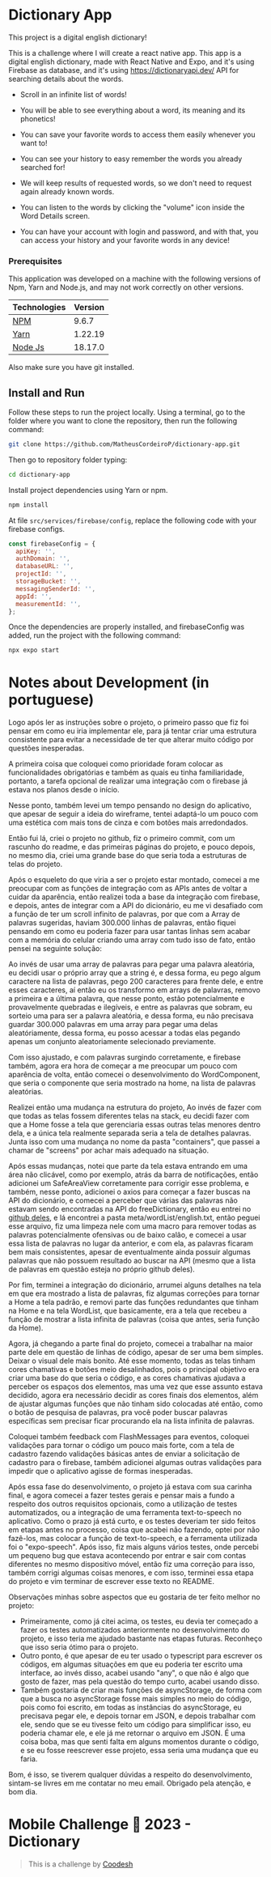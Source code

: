 # Dictionary App

This project is a digital english dictionary!

This is a challenge where I will create a react native app.
This app is a digital english dictionary, made with React Native and Expo, and it's using Firebase as database, and it's using https://dictionaryapi.dev/ API for searching details about the words.

- Scroll in an infinite list of words!
- You will be able to see everything about a word, its meaning and its phonetics!
- You can save your favorite words to access them easily whenever you want to!
- You can see your history to easy remember the words you already searched for!

- We will keep results of requested words, so we don't need to request again already known words.
- You can listen to the words by clicking the "volume" icon inside the Word Details screen.
- You can have your account with login and password, and with that, you can access your history and your favorite words in any device!

### Prerequisites

This application was developed on a machine with the following versions of Npm, Yarn and Node.js, and may not work correctly on other versions.

| Technologies                     | Version |
| -------------------------------- | ------- |
| [NPM](https://www.npmjs.com/)    | 9.6.7   |
| [Yarn](https://yarnpkg.com/)     | 1.22.19 |
| [Node Js](https://nodejs.org/en) | 18.17.0 |

Also make sure you have git installed.

## Install and Run

Follow these steps to run the project locally.
Using a terminal, go to the folder where you want to clone the repository, then run the following command:

```bash
git clone https://github.com/MatheusCordeiroP/dictionary-app.git
```

Then go to repository folder typing:

```bash
cd dictionary-app
```

Install project dependencies using Yarn or npm.

```bash
npm install
```

At file `src/services/firebase/config`, replace the following code with your firebase configs.

```js
const firebaseConfig = {
  apiKey: '',
  authDomain: '',
  databaseURL: '',
  projectId: '',
  storageBucket: '',
  messagingSenderId: '',
  appId: '',
  measurementId: '',
};
```

Once the dependencies are properly installed, and firebaseConfig was added, run the project with the following command:

```bash
npx expo start
```

# Notes about Development (in portuguese)

Logo após ler as instruções sobre o projeto, o primeiro passo que fiz foi pensar em como eu iria implementar ele, para já tentar criar uma estrutura consistente para evitar a necessidade de ter que alterar muito código por questões inesperadas.

A primeira coisa que coloquei como prioridade foram colocar as funcionalidades obrigatórias e também as quais eu tinha familiaridade, portanto, a tarefa opcional de realizar uma integração com o firebase já estava nos planos desde o início.

Nesse ponto, também levei um tempo pensando no design do aplicativo, que apesar de seguir a ideia do wireframe, tentei adaptá-lo um pouco com uma estética com mais tons de cinza e com botões mais arredondados.

Então fui lá, criei o projeto no github, fiz o primeiro commit, com um rascunho do readme, e das primeiras páginas do projeto, e pouco depois, no mesmo dia, criei uma grande base do que seria toda a estruturas de telas do projeto.

Após o esqueleto do que viria a ser o projeto estar montado, comecei a me preocupar com as funções de integração com as APIs antes de voltar a cuidar da aparência, então realizei toda a base da integração com firebase, e depois, antes de integrar com a API do dicionário, eu me vi desafiado com a função de ter um scroll infinito de palavras, por que com a Array de palavras sugeridas, haviam 300.000 linhas de palavras, então fiquei pensando em como eu poderia fazer para usar tantas linhas sem acabar com a memória do celular criando uma array com tudo isso de fato, então pensei na seguinte solução:

Ao invés de usar uma array de palavras para pegar uma palavra aleatória, eu decidi usar o próprio array que a string é, e dessa forma, eu pego algum caractere na lista de palavras, pego 200 caracteres para frente dele, e entre esses caracteres, aí então eu os transformo em arrays de palavras, removo a primeira e a última palavra, que nesse ponto, estão potencialmente e provavelmente quebradas e ilegíveis, e entre as palavras que sobram, eu sorteio uma para ser a palavra aleatória, e dessa forma, eu não precisava guardar 300.000 palavras em uma array para pegar uma delas aleatóriamente, dessa forma, eu posso acessar a todas elas pegando apenas um conjunto aleatoriamente selecionado previamente.

Com isso ajustado, e com palavras surgindo corretamente, e firebase também, agora era hora de começar a me preocupar um pouco com aparência de volta, então comecei o desenvolvimento do WordComponent, que seria o componente que seria mostrado na home, na lista de palavras aleatórias.

Realizei então uma mudança na estrutura do projeto, Ao invés de fazer com que todas as telas fossem diferentes telas na stack, eu decidi fazer com que a Home fosse a tela que gerenciaria essas outras telas menores dentro dela, e a única tela realmente separada seria a tela de detalhes palavras. Junta isso com uma mudança no nome da pasta "containers", que passei a chamar de "screens" por achar mais adequado na situação.

Após essas mudanças, notei que parte da tela estava entrando em uma área não clicável, como por exemplo, atrás da barra de notificações, então adicionei um SafeAreaView corretamente para corrigir esse problema, e também, nesse ponto, adicionei o axios para começar a fazer buscas na API do dicionário, e comecei a perceber que várias das palavras não estavam sendo encontradas na API do freeDictionary, então eu entrei no [github deles](https://github.com/meetDeveloper/freeDictionaryAPI), e lá encontrei a pasta meta/wordList/english.txt, então peguei esse arquivo, fiz uma limpeza nele com uma macro para remover todas as palavras potencialmente ofensivas ou de baixo calão, e comecei a usar essa lista de palavras no lugar da anterior, e com ela, as palavras ficaram bem mais consistentes, apesar de eventualmente ainda possuir algumas palavras que não possuem resultado ao buscar na API (mesmo que a lista de palavras em questão esteja no próprio github deles).

Por fim, terminei a integração do dicionário, arrumei alguns detalhes na tela em que era mostrado a lista de palavras, fiz algumas correções para tornar a Home a tela padrão, e removi parte das funções redundantes que tinham na Home e na tela WordList, que basicamente, era a tela que recebeu a função de mostrar a lista infinita de palavras (coisa que antes, seria função da Home).

Agora, já chegando a parte final do projeto, comecei a trabalhar na maior parte dele em questão de linhas de código, apesar de ser uma bem simples. Deixar o visual dele mais bonito. Até esse momento, todas as telas tinham cores chamativas e botões meio desalinhados, pois o principal objetivo era criar uma base do que seria o código, e as cores chamativas ajudava a perceber os espaços dos elementos, mas uma vez que esse assunto estava decidido, agora era necessário decidir as cores finais dos elementos, além de ajustar algumas funções que não tinham sido colocadas até então, como o botão de pesquisa de palavras, pra você poder buscar palavras específicas sem precisar ficar procurando ela na lista infinita de palavras.

Coloquei também feedback com FlashMessages para eventos, coloquei validações para tornar o código um pouco mais forte, com a tela de cadastro fazendo validações básicas antes de enviar a solicitação de cadastro para o firebase, também adicionei algumas outras validações para impedir que o aplicativo agisse de formas inesperadas.

Após essa fase do desenvolvimento, o projeto já estava com sua carinha final, e agora comecei a fazer testes gerais e pensar mais a fundo a respeito dos outros requisitos opcionais, como a utilização de testes automatizados, ou a integração de uma ferramenta text-to-speech no aplicativo. Como o prazo já está curto, e os testes deveriam ter sido feitos em etapas antes no processo, coisa que acabei não fazendo, optei por não fazê-los, mas colocar a função de text-to-speech, e a ferramenta utilizada foi o "expo-speech". Após isso, fiz mais alguns vários testes, onde percebi um pequeno bug que estava acontecendo por entrar e sair com contas diferentes no mesmo dispositivo móvel, então fiz uma correção para isso, também corrigi algumas coisas menores, e com isso, terminei essa etapa do projeto e vim terminar de escrever esse texto no README.

Observações minhas sobre aspectos que eu gostaria de ter feito melhor no projeto:

- Primeiramente, como já citei acima, os testes, eu devia ter começado a fazer os testes automatizados anteriormente no desenvolvimento do projeto, e isso teria me ajudado bastante nas etapas futuras. Reconheço que isso seria ótimo para o projeto.
- Outro ponto, é que apesar de eu ter usado o typescript para escrever os códigos, em algumas situações em que eu poderia ter escrito uma interface, ao invés disso, acabei usando "any", o que não é algo que gosto de fazer, mas pela questão do tempo curto, acabei usando disso.
- Também gostaria de criar mais funções de asyncStorage, de forma com que a busca no asyncStorage fosse mais simples no meio do código, pois como foi escrito, em todas as instâncias do asyncStorage, eu precisava pegar ele, e depois tornar em JSON, e depois trabalhar com ele, sendo que se eu tivesse feito um código para simplificar isso, eu poderia chamar ele, e ele já me retornar o arquivo em JSON. É uma coisa boba, mas que senti falta em alguns momentos durante o código, e se eu fosse reescrever esse projeto, essa seria uma mudança que eu faria.

Bom, é isso, se tiverem qualquer dúvidas a respeito do desenvolvimento, sintam-se livres em me contatar no meu email. Obrigado pela atenção, e bom dia.

# Mobile Challenge 🏅 2023 - Dictionary

> This is a challenge by [Coodesh](https://coodesh.com/)

